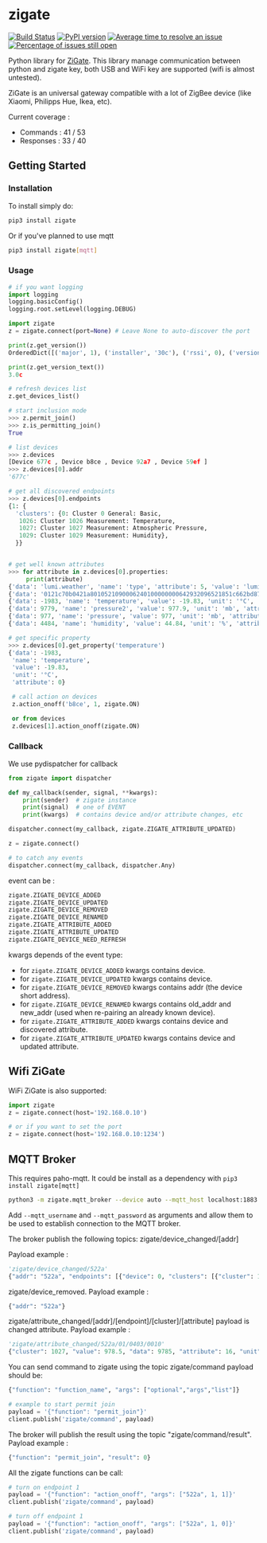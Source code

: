 # zigate

[![Build Status](https://travis-ci.org/doudz/zigate.svg?branch=master)](https://travis-ci.org/doudz/zigate)
[![PyPI version](https://badge.fury.io/py/zigate.svg)](https://pypi.python.org/pypi/zigate)
[![Average time to resolve an issue](http://isitmaintained.com/badge/resolution/doudz/zigate.svg)](http://isitmaintained.com/project/doudz/zigate "Average time to resolve an issue")
[![Percentage of issues still open](http://isitmaintained.com/badge/open/doudz/zigate.svg)](http://isitmaintained.com/project/doudz/zigate "Percentage of issues still open")

Python library for [ZiGate](http://zigate.fr/).
This library manage communication between python and zigate key, both USB and WiFi key are supported (wifi is almost untested).

ZiGate is an universal gateway compatible with a lot of ZigBee device (like Xiaomi, Philipps Hue, Ikea, etc).

Current coverage :
- Commands : 41 / 53
- Responses : 33 / 40


## Getting Started

### Installation

To install simply do:

```bash
pip3 install zigate
```

Or if you've planned to use mqtt

```bash
pip3 install zigate[mqtt]
```

### Usage

```python
# if you want logging
import logging
logging.basicConfig()
logging.root.setLevel(logging.DEBUG)

import zigate
z = zigate.connect(port=None) # Leave None to auto-discover the port

print(z.get_version())
OrderedDict([('major', 1), ('installer', '30c'), ('rssi', 0), ('version', '3.0c')])

print(z.get_version_text())
3.0c

# refresh devices list
z.get_devices_list()

# start inclusion mode
>>> z.permit_join()
>>> z.is_permitting_join()
True

# list devices
>>> z.devices
[Device 677c , Device b8ce , Device 92a7 , Device 59ef ]
>>> z.devices[0].addr
'677c'

# get all discovered endpoints
>>> z.devices[0].endpoints
{1: {
  'clusters': {0: Cluster 0 General: Basic,
   1026: Cluster 1026 Measurement: Temperature,
   1027: Cluster 1027 Measurement: Atmospheric Pressure,
   1029: Cluster 1029 Measurement: Humidity},
  }}


# get well known attributes
>>> for attribute in z.devices[0].properties:
     print(attribute)
{'data': 'lumi.weather', 'name': 'type', 'attribute': 5, 'value': 'lumi.weather'}
{'data': '0121c70b0421a8010521090006240100000000642932096521851c662bd87c01000a210000', 'name': 'battery', 'value': 3.015, 'unit': 'V', 'attribute': 65281}
{'data': -1983, 'name': 'temperature', 'value': -19.83, 'unit': '°C', 'attribute': 0}
{'data': 9779, 'name': 'pressure2', 'value': 977.9, 'unit': 'mb', 'attribute': 16}
{'data': 977, 'name': 'pressure', 'value': 977, 'unit': 'mb', 'attribute': 0}
{'data': 4484, 'name': 'humidity', 'value': 44.84, 'unit': '%', 'attribute': 0}

# get specific property
>>> z.devices[0].get_property('temperature')
{'data': -1983,
 'name': 'temperature',
 'value': -19.83,
 'unit': '°C',
 'attribute': 0}

 # call action on devices
 z.action_onoff('b8ce', 1, zigate.ON)

 or from devices
 z.devices[1].action_onoff(zigate.ON)
```

### Callback

We use pydispatcher for callback

```python
from zigate import dispatcher

def my_callback(sender, signal, **kwargs):
    print(sender)  # zigate instance
    print(signal)  # one of EVENT
    print(kwargs)  # contains device and/or attribute changes, etc

dispatcher.connect(my_callback, zigate.ZIGATE_ATTRIBUTE_UPDATED)

z = zigate.connect()

# to catch any events
dispatcher.connect(my_callback, dispatcher.Any)
```

event can be :

```python
zigate.ZIGATE_DEVICE_ADDED
zigate.ZIGATE_DEVICE_UPDATED
zigate.ZIGATE_DEVICE_REMOVED
zigate.ZIGATE_DEVICE_RENAMED
zigate.ZIGATE_ATTRIBUTE_ADDED
zigate.ZIGATE_ATTRIBUTE_UPDATED
zigate.ZIGATE_DEVICE_NEED_REFRESH
```

kwargs depends of the event type:

* for `zigate.ZIGATE_DEVICE_ADDED` kwargs contains device.
* for `zigate.ZIGATE_DEVICE_UPDATED` kwargs contains device.
* for `zigate.ZIGATE_DEVICE_REMOVED` kwargs contains addr (the device short address).
* for `zigate.ZIGATE_DEVICE_RENAMED` kwargs contains old_addr and new_addr (used when re-pairing an already known device).
* for `zigate.ZIGATE_ATTRIBUTE_ADDED` kwargs contains device and discovered attribute.
* for `zigate.ZIGATE_ATTRIBUTE_UPDATED` kwargs contains device and updated attribute.

## Wifi ZiGate

WiFi ZiGate is also supported:

```python
import zigate
z = zigate.connect(host='192.168.0.10')

# or if you want to set the port
z = zigate.connect(host='192.168.0.10:1234')
```

## MQTT Broker

This requires paho-mqtt. It could be install as a dependency with `pip3 install zigate[mqtt]`

```bash
python3 -m zigate.mqtt_broker --device auto --mqtt_host localhost:1883
```

Add `--mqtt_username` and `--mqtt_password` as arguments and allow them to be used to establish connection to the MQTT broker.

The broker publish the following topics: zigate/device_changed/[addr]

Payload example :

```python
'zigate/device_changed/522a'
{"addr": "522a", "endpoints": [{"device": 0, "clusters": [{"cluster": 1026, "attributes": [{"value": 22.27, "data": 2227, "unit": "\u00b0C", "name": "temperature", "attribute": 0}]}, {"cluster": 1027, "attributes": [{"value": 977, "data": 977, "unit": "mb", "name": "pressure", "attribute": 0}, {"value": 977.7, "data": 9777, "unit": "mb", "name": "pressure2", "attribute": 16}, {"data": -1, "attribute": 20}]}, {"cluster": 1029, "attributes": [{"value": 35.03, "data": 3503, "unit": "%", "name": "humidity", "attribute": 0}]}], "profile": 0, "out_clusters": [], "in_clusters": [], "endpoint": 1}], "info": {"power_source": 0, "ieee": "158d0002271c25", "addr": "522a", "id": 2, "rssi": 255, "last_seen": "2018-02-21 09:41:27"}}
```

zigate/device_removed.
Payload example :

```python
{"addr": "522a"}
```

zigate/attribute_changed/[addr]/[endpoint]/[cluster]/[attribute] payload is changed attribute.
Payload example :

```python
'zigate/attribute_changed/522a/01/0403/0010'
{"cluster": 1027, "value": 978.5, "data": 9785, "attribute": 16, "unit": "mb", "endpoint": 1, "addr": "522a", "name": "pressure2"}
```

You can send command to zigate using the topic zigate/command payload should be:

```python
{"function": "function_name", "args": ["optional","args","list"]}

# example to start permit join
payload = '{"function": "permit_join"}'
client.publish('zigate/command', payload)
```

The broker will publish the result using the topic "zigate/command/result".
Payload example :

```python
{"function": "permit_join", "result": 0}
```

All the zigate functions can be call:

```python
# turn on endpoint 1
payload = '{"function": "action_onoff", "args": ["522a", 1, 1]}'
client.publish('zigate/command', payload)

# turn off endpoint 1
payload = '{"function": "action_onoff", "args": ["522a", 1, 0]}'
client.publish('zigate/command', payload)
```
